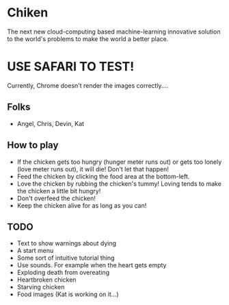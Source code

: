 # Chiken
The next new cloud-computing based machine-learning innovative solution to the world's problems to make the world a better place.

# USE SAFARI TO TEST!
Currently, Chrome doesn't render the images correctly....

## Folks
- Angel, Chris, Devin, Kat

## How to play
- If the chicken gets too hungry (hunger meter runs out) or gets too lonely (love meter runs out), it will die! Don't let that happen!
- Feed the chicken by clicking the food area at the bottom-left.
- Love the chicken by rubbing the chicken's tummy! Loving tends to make the chicken a little bit hungry!
- Don't overfeed the chicken!
- Keep the chicken alive for as long as you can!

## TODO
- Text to show warnings about dying
- A start menu
- Some sort of intuitive tutorial thing
- Use sounds. For example when the heart gets empty 
- Exploding death from overeating
- Heartbroken chicken
- Starving chicken
- Food images (Kat is working on it...)

